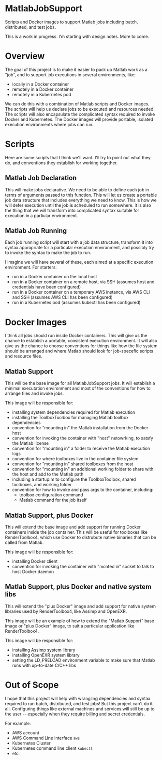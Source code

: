 # MatlabJobSupport
Scripts and Docker images to support Matlab jobs including batch, distributed, and test jobs.

This is a work in progress.  I'm starting with design notes.  More to come.

# Overview
The goal of this project is to make it easier to pack up Matlab work as a "job", and to support job executions in several environments, like:
 - locally in a Docker container
 - remotely in a Docker container
 - remotely in a Kubernetes pod
 
We can do this with a combination of Matlab scripts and Docker images.  The scripts will help us declare jobs to be executed and resources needed.  The scripts will also encapsulate the complicated syntax required to invoke Docker and Kubernetes.  The Docker images will provide portable, isolated execution environments where jobs can run.

# Scripts
Here are some scripts that I think we'll want.  I'll try to point out what they do, and conventions they establish for working together.

## Matlab Job Declaration
This will make jobs declarative.  We need to be able to define each job in terms of arguments passed to this function.  This will let us create a portable job data structure that includes everything we need to know.  This is how we will defer execution until the job is scheduled to run somewhere.  It is also the thing that we will transform into complicated syntax suitable for execution in a partiular environment.

## Matlab Job Running
Each job running script will start with a job data structure, transform it into syntax appropriate for a particular execution environment, and possibly try to invoke the syntax to make the job to run.

I imagine we will have several of these, each aimed at a specific execution environment.  For starters:
 - run in a Docker container on the local host
 - run in a Docker container on a remote host, via SSH (assumes host and credentials have been configured)
 - run in a Docker container on a temporary AWS instance, via AWS CLI and SSH (assumes AWS CLI has been configured)
 - run in a Kubernetes pod (assumes kubectl has been configured)

# Docker Images
I think all jobs should run inside Docker containers.  This will give us the chance to establish a portable, consistent execution environment.  It will also give us the chance to choose conventions for things like how the file system should be arranged and where Matlab should look for job-specefic scripts and resource files.

## Matlab Support
This will be the base image for all MatlabJobSupport jobs.  It will establish a minimal executation environment and most of the conventions for how to arrange files and invoke jobs.

This image will be responsible for:
 - installing system dependencies required for Matlab execution
 - installing the ToolboxToolbox for managing Matlab toolbox dependencies
 - convention for "mounting in" the Matlab installation from the Docker host
 - convention for invoking the container with "host" netowrking, to satsfy the Matlab license
 - convention for "mounting in" a folder to receive the Matlab execution logs
 - convention for where toolboxes live in the container file system
 - convention for "mounting in" shared toolboxes from the host
 - convention for "mounting in" an additional working folder to share with the host and add to the Matlab path
 - including a startup.m to configure the ToolboxToolbox, shared toolboxes, and working folder
 - convention for how to invoke and pass args to the container, including:
   - toolbox configuration command
   - Matlab command for the job itself

## Matlab Support, plus Docker
This will extend the base image and add support for running Docker containers inside the job container.  This will be useful for toolboxes like RenderToolbox4, which use Docker to distrubute native binaries that can be called from Matlab.

This image will be responsible for:
 - installing Docker client
 - convention for invoking the container with "monted in" socket to talk to host Docker daemon

## Matlab Support, plus Docker and native system libs
This will extend the "plus Docker" image and add support for native system libraries used by RenderToolbox4, like Assimp and OpenEXR.

This image will be an example of how to extend the "Matlab Support" base image or "plus Docker" image, to suit a particular application like RenderToolbox4.

This image will be responsible for:
  - installing Assimp system library
  - installing OpenEXR system library
  - setting the LD_PRELOAD environment variable to make sure that Matlab runs with up-to-date C/C++ libs

# Out of Scope
I hope that this project will help with wrangling dependencies and syntax required to run batch, distributed, and test jobs!  But this project can't do it all.  Configuring things like external machines and services will still be up to the user -- especially when they require billing and secret credentials.

For example:
 - AWS account
 - AWS Command Line Interface `aws`
 - Kubernetes Cluster
 - Kubernetes command line client `kubectl`
 - etc.

